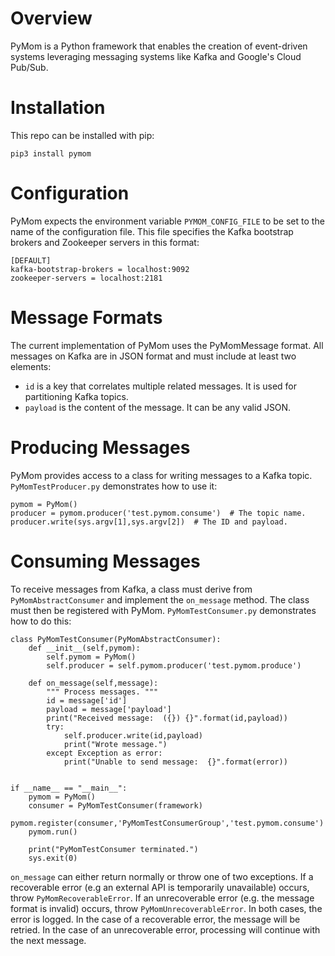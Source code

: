 # Overview
PyMom is a Python framework that enables the creation of event-driven systems leveraging messaging systems like Kafka and Google's Cloud Pub/Sub.

# Installation
This repo can be installed with pip:

```
pip3 install pymom
```

# Configuration
PyMom expects the environment variable ```PYMOM_CONFIG_FILE``` to be set to the name of the configuration file.  This file specifies the Kafka bootstrap brokers and Zookeeper servers in this format:

```
[DEFAULT]
kafka-bootstrap-brokers = localhost:9092
zookeeper-servers = localhost:2181
```

# Message Formats
The current implementation of PyMom uses the PyMomMessage format.  All messages on Kafka are in JSON format and must include at least two elements:

* ```id``` is a key that correlates multiple related messages.  It is used for partitioning Kafka topics.
* ```payload``` is the content of the message.  It can be any valid JSON.

# Producing Messages
PyMom provides access to a class for writing messages to a Kafka topic.  ```PyMomTestProducer.py``` demonstrates how to use it:

```
pymom = PyMom()
producer = pymom.producer('test.pymom.consume')  # The topic name.
producer.write(sys.argv[1],sys.argv[2])  # The ID and payload.
```

# Consuming Messages
To receive messages from Kafka, a class must derive from ```PyMomAbstractConsumer``` and implement the ```on_message``` method.  The class must then be registered with PyMom.  ```PyMomTestConsumer.py``` demonstrates how to do this:
```
class PyMomTestConsumer(PyMomAbstractConsumer):
    def __init__(self,pymom):
        self.pymom = PyMom()
        self.producer = self.pymom.producer('test.pymom.produce')

    def on_message(self,message):
        """ Process messages. """
        id = message['id']
        payload = message['payload']
        print("Received message:  ({}) {}".format(id,payload))
        try:
            self.producer.write(id,payload)
            print("Wrote message.")
        except Exception as error:
            print("Unable to send message:  {}".format(error))


if __name__ == "__main__":
    pymom = PyMom()
    consumer = PyMomTestConsumer(framework)
    pymom.register(consumer,'PyMomTestConsumerGroup','test.pymom.consume')
    pymom.run()
    
    print("PyMomTestConsumer terminated.")
    sys.exit(0)
```
```on_message``` can either return normally or throw one of two exceptions.  If a recoverable error (e.g an external API is temporarily unavailable) occurs, throw ```PyMomRecoverableError```.  If an unrecoverable error (e.g. the message format is invalid) occurs, throw ```PyMomUnrecoverableError```.  In both cases, the error is logged.  In the case of a recoverable error, the message will be retried.  In the case of an unrecoverable error, processing will continue with the next message.

